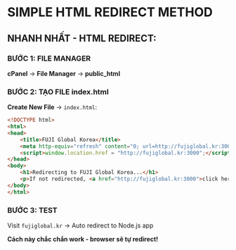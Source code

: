 # SIMPLE HTML REDIRECT METHOD

## NHANH NHẤT - HTML REDIRECT:

### BƯỚC 1: FILE MANAGER
**cPanel** → **File Manager** → **public_html**

### BƯỚC 2: TẠO FILE index.html
**Create New File** → `index.html`:
```html
<!DOCTYPE html>
<html>
<head>
    <title>FUJI Global Korea</title>
    <meta http-equiv="refresh" content="0; url=http://fujiglobal.kr:3000">
    <script>window.location.href = "http://fujiglobal.kr:3000";</script>
</head>
<body>
    <h1>Redirecting to FUJI Global Korea...</h1>
    <p>If not redirected, <a href="http://fujiglobal.kr:3000">click here</a></p>
</body>
</html>
```

### BƯỚC 3: TEST
Visit `fujiglobal.kr` → Auto redirect to Node.js app

**Cách này chắc chắn work - browser sẽ tự redirect!**